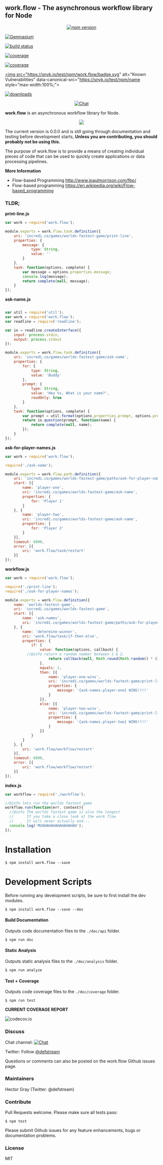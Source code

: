 ## work.flow - The asynchronous workflow library for Node

<p align="center">
   <a href="http://npmjs.com/package/work.flow"><img src="https://img.shields.io/npm/v/work.flow.svg"
        alt="npm version"></a>

  <a href="https://gemnasium.com/defstream/work.flow"><img src="https://img.shields.io/gemnasium/defstream/work.flow.svg"
       alt="Gemnasium"></a>

  <a href="https://travis-ci.org/defstream/work.flow"><img src="https://img.shields.io/travis/defstream/work.flow.svg"
       alt="build status"></a>

  <a href="https://codecov.io/github/defstream/work.flow"><img src="https://img.shields.io/codecov/c/github/defstream/work.flow.svg"
        alt="coverage"></a>

  <a href="https://circleci.com/gh/defstream/work.flow"><img src="https://img.shields.io/circleci/project/defstream/work.flow.svg"
       alt="coverage"></a>

  <a href="https://snyk.io/test/npm/work.flow"><img src="https://snyk.io/test/npm/work.flow/badge.svg" alt="Known Vulnerabilities" data-canonical-src="https://snyk.io/test/npm/name style="max-width:100%;"></a>

  <a href="http://npm-stat.com/charts.html?package=work.flow"><img src="https://img.shields.io/npm/dm/work.flow.svg" alt="downloads"></a>

</p>

<p align="center">
  <a href="https://gitter.im/defstream/work.flow"><img src="https://img.shields.io/gitter/room/defstream/work.flow.svg"
     alt="Chat"></a>
</p>

**work.flow** is an asynchronous workflow library for Node.

<p align="center">
  <img src="https://raw.github.com/defstream/work.flow/master/logo.png">
</p>

The current version is 0.0.0 and is still going through documentation and testing before development starts, **Unless you are contributing, you should probably not be using this.**

The purpose of work.flow is to provide a means of creating individual pieces of code that can be used to quickly create applications or data processing pipelines.

**More Information**
- Flow-based Programming http://www.jpaulmorrison.com/fbp/
- Flow-based programming https://en.wikipedia.org/wiki/Flow-based_programming


### TLDR;

**print-line.js**

```javascript
var work = require('work.flow');

module.exports = work.flow.task.definition({
	uri: 'incredi.co/games/worlds-fastest-game/print-line',
	properties: {
		message: {
			type: String,
			value: ''
		}
	},
	task: function(options, complete) {
		var message = options.properties.message;
		console.log(message);
		return complete(null, message);
	}
});

```

**ask-name.js**

```javascript

var util = require('util');
var work = require('work.flow');
var readline = require('readline');

var io = readline.createInterface({
	input: process.stdin,
	output: process.stdout
});

module.exports = work.flow.task.definition({
	uri: 'incredi.co/games/worlds-fastest-game/ask-name',
	properties: {
		for: {
			type: String,
			value: 'Buddy'
		},
		prompt: {
			type: String,
			value: 'Hey %s, What is your name?',
			readOnly: true
		}
	},
	task: function(options, complete) {
		var prompt = util.format(options.properties.prompt, options.properties.for);
		return io.question(prompt, function(name) {
			return complete(null, name);
		});
	}
});

```

**ask-for-player-names.js**

```javascript
var work = require('work.flow');

require('./ask-name');

module.exports = work.flow.path.definition({
	uri: 'incredi.co/games/worlds-fastest-game/paths/ask-for-player-names',
	start: [{
		name: 'player-one',
		uri: 'incredi.co/games/worlds-fastest-game/ask-name',
		properties: {
			for: 'Player 1'
		}
	}, {
		name: 'player-two',
		uri: 'incredi.co/games/worlds-fastest-game/ask-name',
		properties: {
			for: 'Player 2'
		}
	}],
	timeout: 6000,
	error: [{
		uri: 'work.flow/task/restart'
	}]
});

```

**workflow.js**

```javascript
var work = require('work.flow');

require('./print-line');
require('./ask-for-player-names');

module.exports = work.flow.definition({
	name: 'worlds-fastest-game',
	uri: 'incredi.co/games/worlds-fastest-game',
	start: [{
		name: 'ask-names',
		uri: 'incredi.co/games/worlds-fastest-game/paths/ask-for-player-names'
	}, {
		name: 'determine-winner',
		uri: 'work.flow/task/if-then-else',
		properties: {
			if: {
				value: function(options, callback) {
          //@info return a random number between 1 & 2.
					return callback(null, Math.round(Math.random() * (2 - 1) + 1));
				},
				equals: 1,
				then: [{
					name: 'player-one-wins',
					uri: 'incredi.co/games/worlds-fastest-game/print-line',
					properties: {
						message: '{ask-names.player-one} WINS!!!!'
					}
				}],
				else: [{
					name: 'player-two-wins',
					uri: 'incredi.co/games/worlds-fastest-game/print-line',
					properties: {
						message: '{ask-names.player-two} WINS!!!!'
					}
				}]
			}
		}
	}, {
		uri: 'work.flow/workflow/restart'
	}],
	timeout: 6000,
	error: [{
		uri: 'work.flow/workflow/restart'
	}]
});

```

**index.js**

```javascript
var workflow = require('./workflow');

//@info lets run the worlds fastest game
workflow.run(function(err, context){
  //@info The worlds fastest game is also the longest
  //      If you take a close look at the work flow
  //      It will never actually end...
  console.log('MUAHAHAHAHAHAHAHAH');
});


```

# Installation

```shell
$ npm install work.flow --save
```

# Development Scripts
Before running any development scripts, be sure to first install the dev modules.

```shell
$ npm install work.flow --save --dev
```

#### Build Documentation
Outputs code documentation files to the `./doc/api` folder.

```shell
$ npm run doc
```

#### Static Analysis
Outputs static analysis files to the `./doc/analysis` folder.

```shell
$ npm run analyze
```

#### Test + Coverage
Outputs code coverage files to the `./doc/coverage` folder.

```shell
$ npm run test
```

**CURRENT COVERAGE REPORT**

![codecov.io](https://codecov.io/github/defstream/work.flow/branch.svg?branch=master)

### Discuss
Chat channel:    <a href="https://gitter.im/defstream/work.flow"><img src="https://img.shields.io/gitter/room/defstream/work.flow.svg" alt="Chat"></a>

Twitter: Follow <a href="https://twitter.com/defstream">@defstream</a>

Questions or comments can also be posted on the work.flow Github issues page.

### Maintainers
Hector Gray (Twitter: @defstream)

### Contribute
Pull Requests welcome. Please make sure all tests pass:

```shell
$ npm test
```

Please submit Github issues for any feature enhancements, bugs or documentation problems.

### License
MIT
